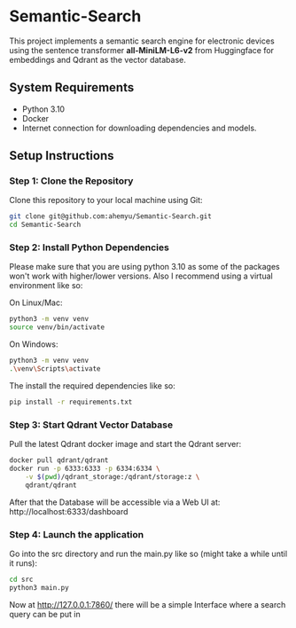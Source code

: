 # Semantic-Search

This project implements a semantic search engine for electronic devices using the sentence transformer **all-MiniLM-L6-v2** from Huggingface for embeddings and Qdrant as the vector database. 

## System Requirements

- Python 3.10
- Docker
- Internet connection for downloading dependencies and models.

## Setup Instructions

### Step 1: Clone the Repository

Clone this repository to your local machine using Git:

```bash
git clone git@github.com:ahemyu/Semantic-Search.git
cd Semantic-Search
```
### Step 2: Install Python Dependencies

Please make sure that you are using python 3.10 as some of the packages won't work with higher/lower versions. 
Also I recommend using a virtual environment like so:

On Linux/Mac: 
```bash
python3 -m venv venv
source venv/bin/activate
```
On Windows: 
```bash
python3 -m venv venv
.\venv\Scripts\activate
```
The install the required dependencies like so: 

```bash
pip install -r requirements.txt
```

### Step 3: Start Qdrant Vector Database

Pull the latest Qdrant docker image and start the Qdrant server:
```bash
docker pull qdrant/qdrant
docker run -p 6333:6333 -p 6334:6334 \
    -v $(pwd)/qdrant_storage:/qdrant/storage:z \
    qdrant/qdrant
```
After that the Database will be accessible via a Web UI at:  http://localhost:6333/dashboard


### Step 4: Launch the application
Go into the src directory and run the main.py like so (might take a while until it runs):  

```bash
cd src
python3 main.py
```

Now at http://127.0.0.1:7860/ there will be a simple Interface where a search query can be put in 
